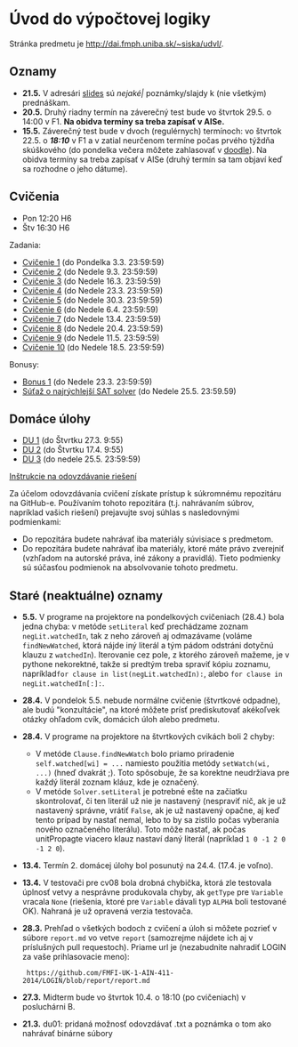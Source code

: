 Úvod do výpočtovej logiky
=========================

Stránka predmetu je http://dai.fmph.uniba.sk/~siska/udvl/.

Oznamy
------
* **21.5.** V adresári [slides](slides) sú *nejaké|* poznámky/slajdy
    k (nie všetkým) prednáškam.
* **20.5.** Druhý riadny termín na záverečný test bude
    vo štvrtok 29.5. o 14:00 v F1. **Na obidva termíny sa treba
    zapísať v AISe.**
* **15.5.** Záverečný test bude v dvoch (regulérnych) termínoch:
    vo štvrtok 22.5. o ***18:10*** v F1 a v zatial neurčenom termíne počas
    prvého týždňa skúškového (do pondelka večera môžete zahlasovať
    v [doodle](http://doodle.com/9fihg3mnv3sk5vhw)). Na obidva termíny
    sa treba zapísať v AISe (druhý termín sa tam objaví keď sa rozhodne
    o jeho dátume).

Cvičenia
--------
* Pon 12:20 H6
* Štv 16:30 H6

Zadania:

* [Cvičenie 1](cv01) (do Pondelka 3.3. 23:59:59)
* [Cvičenie 2](cv02) (do Nedele 9.3. 23:59:59)
* [Cvičenie 3](cv03) (do Nedele 16.3.  23:59:59)
* [Cvičenie 4](cv04) (do Nedele 23.3.  23:59:59)
* [Cvičenie 5](cv05) (do Nedele 30.3.  23:59:59)
* [Cvičenie 6](cv06) (do Nedele 6.4.  23:59:59)
* [Cvičenie 7](cv07) (do Nedele 13.4.  23:59:59)
* [Cvičenie 8](cv08) (do Nedele 20.4.  23:59:59)
* [Cvičenie 9](cv09) (do Nedele 11.5.  23:59:59)
* [Cvičenie 10](cv10) (do Nedele 18.5.  23:59:59)

Bonusy:

* [Bonus 1](bonus01) (do Nedele 23.3.  23:59:59)
* [Súťaž o najrýchlejší SAT solver](sat) (do Nedele 25.5. 23:59.59)

Domáce úlohy
------------

* [DU 1](du01) (do Štvrtku 27.3. 9:55)
* [DU 2](du02) (do Štvrtku 17.4. 9:55)
* [DU 3](du03) (do nedele 25.5. 23:59:59)

[Inštrukcie na odovzdávanie riešení](odovzdavanie.md)

Za účelom odovzdávania cvičení získate prístup k súkromnému repozitáru na GitHub-e.
Používaním tohoto repozitára (t.j. nahrávaním súbrov, napríklad vašich riešení) prejavujte
svoj súhlas s nasledovnými podmienkami:
- Do repozitára budete nahrávať iba materiály súvisiace s predmetom.
- Do repozitára budete nahrávať iba materiály, ktoré máte právo zverejniť
  (vzhľadom na autorské práva, iné zákony a pravidlá).
Tieto podmienky sú súčasťou podmienok na absolvovanie tohoto predmetu.

Staré (neaktuálne) oznamy
-------------------------
* **5.5.** V programe na projektore na pondelkových cvičeniach (28.4.) bola
     jedna chyba: v metóde `setLiteral` keď prechádzame zoznam
    `negLit.watchedIn`, tak z neho zároveň aj odmazávame (voláme
    `findNewWatched`, ktorá nájde iný literál a tým pádom odstráni dotyčnú
     klauzu z `watchedIn`). Iterovanie cez pole, z ktorého zároveň mažeme,
     je v pythone nekorektné, takže si predtým treba spraviť kópiu zoznamu,
     napríklad`for clause in list(negLit.watchedIn):`,
     alebo `for clause in negLit.watchedIn[:]:`.
* **28.4.** V pondelok 5.5. nebude normálne cvičenie (štvrtkové odpadne),
    ale budú "konzultácie", na ktoré môžete prísť prediskutovať akékoľvek
    otázky ohľadom cvík, domácich úloh alebo predmetu.
* **28.4.** V programe na projektore na štvrtkových cvikách boli 2 chyby:
    * V metóde `Clause.findNewWatch` bolo priamo priradenie
      `self.watched[wi] = ...` namiesto použitia metódy `setWatch(wi, ...)`
      (hneď dvakrát ;). Toto spôsobuje, že sa korektne neudržiava pre každý
      literál zoznam kláuz, kde je označený.
    * V metóde `Solver.setLiteral` je potrebné ešte na začiatku
      skontrolovať, či ten literál už nie je nastavený (nespraviť nič, ak je
      už nastavený správne, vrátiť `False`, ak je už nastavený opačne, aj
      keď tento prípad by nastať nemal, lebo to by sa zistilo počas
      vyberania nového označeného literálu). Toto môže nastať, ak počas
      unitPropagte viacero klauz nastaví daný literál
      (napríklad `1 0 -1 2 0 -1 2 0`).
* **13.4.** Termín 2. domácej úlohy bol posunutý na 24.4. (17.4. je voľno).
* **13.4.** V testovači pre cv08 bola drobná chybička, ktorá zle testovala
    úplnosť vetvy a nesprávne produkovala chyby, ak `getType` pre `Variable`
    vracala `None` (riešenia, ktoré pre `Variable` dávali typ `ALPHA` boli testované
    OK). Nahraná je už opravená verzia testovača.
* **28.3.** Prehľad o všetkých bodoch z cvičení a úloh si môžete pozrieť v súbore
    `report.md` vo vetve `report` (samozrejme nájdete ich aj v príslušných pull
    requestoch). Priame url je (nezabudnite nahradiť LOGIN za vaše
    prihlasovacie meno):

       https://github.com/FMFI-UK-1-AIN-411-2014/LOGIN/blob/report/report.md
* **27.3.** Midterm bude vo štvrtok 10.4. o 18:10 (po cvičeniach) v posluchárni B.
* **21.3.** du01: pridaná možnosť odovzdávať .txt a poznámka o tom ako nahrávať binárne súbory
